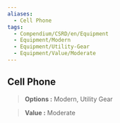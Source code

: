 ```yaml
---
aliases:
  - Cell Phone
tags:
  - Compendium/CSRD/en/Equipment
  - Equipment/Modern
  - Equipment/Utility-Gear
  - Equipment/Value/Moderate
---
```

  
    
## Cell Phone    
    
>    
> **Options :** Modern, Utility Gear    
> **Value :** Moderate